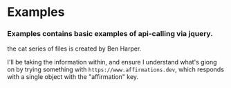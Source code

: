 # Examples

### Examples contains basic examples of api-calling via jquery.

the cat series of files is created by Ben Harper.

I'll be taking the information within, and ensure I understand what's giong on by trying something with `https://www.affirmations.dev`, which responds with a single object with the "affirmation" key.

